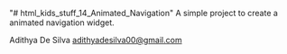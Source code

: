 "# html_kids_stuff_14_Animated_Navigation" 
A simple project to create a animated navigation widget.

Adithya De Silva
adithyadesilva00@gmail.com